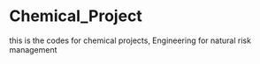 # Chemical_Project

this is the codes for chemical projects, Engineering for natural risk management
